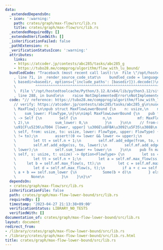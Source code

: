 ```yaml
---
data:
  _extendedDependsOn:
  - icon: ':warning:'
    path: crates/graph/max-flow/src/lib.rs
    title: crates/graph/max-flow/src/lib.rs
  _extendedRequiredBy: []
  _extendedVerifiedWith: []
  _isVerificationFailed: false
  _pathExtension: rs
  _verificationStatusIcon: ':warning:'
  attributes:
    links:
    - https://atcoder.jp/contests/abc285/tasks/abc285_g
    - https://tubo28.me/compprog/algorithm/flow_with_lu_bound/
  bundledCode: "Traceback (most recent call last):\n  File \"/opt/hostedtoolcache/Python/3.12.8/x64/lib/python3.12/site-packages/onlinejudge_verify/documentation/build.py\"\
    , line 71, in _render_source_code_stat\n    bundled_code = language.bundle(stat.path,\
    \ basedir=basedir, options={'include_paths': [basedir]}).decode()\n          \
    \         ^^^^^^^^^^^^^^^^^^^^^^^^^^^^^^^^^^^^^^^^^^^^^^^^^^^^^^^^^^^^^^^^^^^^^^^^^^^^^^^^^\n\
    \  File \"/opt/hostedtoolcache/Python/3.12.8/x64/lib/python3.12/site-packages/onlinejudge_verify/languages/rust.py\"\
    , line 288, in bundle\n    raise NotImplementedError\nNotImplementedError\n"
  code: "// reference: https://tubo28.me/compprog/algorithm/flow_with_lu_bound/\n\
    // verify: https://atcoder.jp/contests/abc285/tasks/abc285_g\n\nuse max_flow::{FlowType,\
    \ MaxFlow};\n\npub struct MaxFlowLowerBound {\n    n: usize,\n    mf: MaxFlow,\n\
    \    sum_lower: FlowType,\n}\n\nimpl MaxFlowLowerBound {\n    pub fn new(n: usize)\
    \ -> Self {\n        Self {\n            n,\n            mf: MaxFlow::new(n +\
    \ 2),\n            sum_lower: 0,\n        }\n    }\n\n    // from->to \u306B\u6D41\
    \u91CF\u5236\u7D04 [lower, upper] \u306E\u8FBA\u3092\u5F35\u308B\n    pub fn add_edge(&mut\
    \ self, from: usize, to: usize, lower: FlowType, upper: FlowType) {\n        assert!(from\
    \ != to);\n        assert!(0 <= lower && lower <= upper);\n        let ss = self.n;\n\
    \        let tt = self.n + 1;\n        self.mf.add_edge(from, to, upper - lower);\n\
    \        self.mf.add_edge(ss, to, lower);\n        self.mf.add_edge(from, tt,\
    \ lower);\n        self.sum_lower += lower;\n    }\n\n    pub fn max_flow(&mut\
    \ self, s: usize, t: usize) -> Option<FlowType> {\n        let ss = self.n;\n\
    \        let tt = self.n + 1;\n        let a = self.mf.max_flow(ss, tt);\n   \
    \     let b = self.mf.max_flow(s, tt);\n        let c = self.mf.max_flow(ss, t);\n\
    \        let d = self.mf.max_flow(s, t);\n        if a + c == self.sum_lower &&\
    \ a + b == self.sum_lower {\n            Some(b + d)\n        } else {\n     \
    \       None\n        }\n    }\n}\n"
  dependsOn:
  - crates/graph/max-flow/src/lib.rs
  isVerificationFile: false
  path: crates/graph/max-flow-lower-bound/src/lib.rs
  requiredBy: []
  timestamp: '2023-04-27 21:13:38+09:00'
  verificationStatus: LIBRARY_NO_TESTS
  verifiedWith: []
documentation_of: crates/graph/max-flow-lower-bound/src/lib.rs
layout: document
redirect_from:
- /library/crates/graph/max-flow-lower-bound/src/lib.rs
- /library/crates/graph/max-flow-lower-bound/src/lib.rs.html
title: crates/graph/max-flow-lower-bound/src/lib.rs
---
```


